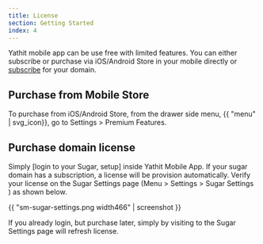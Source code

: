 ```yaml
---
title: License
section: Getting Started
index: 4
---
```


Yathit mobile app can be use free with limited features. You can either subscribe or purchase via iOS/Android Store in your mobile directly or [subscribe](https://www.yathit.com/pricing.html) for your domain. 

## Purchase from Mobile Store

To purchase from iOS/Android Store, from the drawer side menu, {{ "menu" | svg_icon}}, go to Settings > Premium Features. 

## Purchase domain license 

Simply [login to your Sugar, setup] inside Yathit Mobile App. If your sugar domain has a subscription, a license will be provision automatically. Verify your license on the Sugar Settings page (Menu > Settings > Sugar Settings ) as shown below. 

{{ "sm-sugar-settings.png width466" | screenshot }}

If you already login, but purchase later, simply by visiting to the Sugar Settings page will refresh license.

